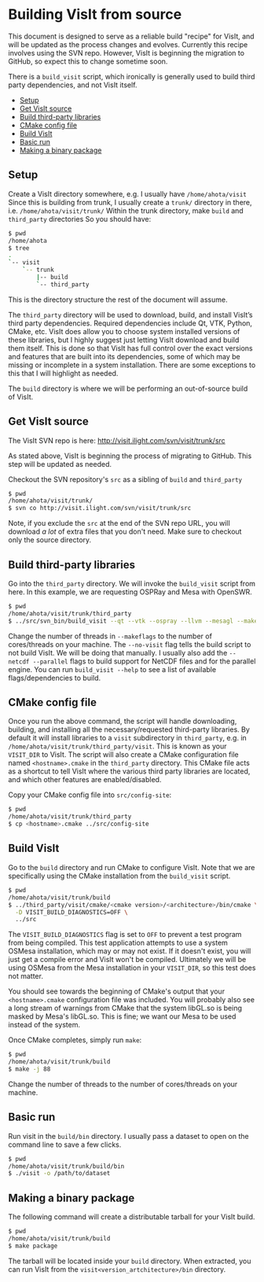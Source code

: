 # Building VisIt from source

This document is designed to serve as a reliable build "recipe" for VisIt, and
will be updated as the process changes and evolves.  Currently this recipe
involves using the SVN repo. However, VisIt is beginning the migration to
GitHub, so expect this to change sometime soon.

There is a `build_visit` script, which ironically is generally used to build
third party dependencies, and not VisIt itself.

- [Setup](#setup)
- [Get VisIt source](#get-visit-source)
- [Build third-party libraries](#build-third-party-libraries)
- [CMake config file](#cmake-config-file)
- [Build VisIt](#build-visit)
- [Basic run](#basic-run)
- [Making a binary package](#making-a-binary-package)

## Setup

Create a VisIt directory somewhere, e.g. I usually have `/home/ahota/visit`
Since this is building from trunk, I usually create a `trunk/` directory in there, i.e. `/home/ahota/visit/trunk/`
Within the trunk directory, make `build` and `third_party` directories
So you should have:

```bash
$ pwd
/home/ahota
$ tree
.
`-- visit
    `-- trunk
        |-- build
        `-- third_party
```

This is the directory structure the rest of the document will assume.

The `third_party` directory will be used to download, build, and install
VisIt’s third party dependencies.  Required dependencies include Qt, VTK,
Python, CMake, etc.  VisIt does allow you to choose system installed versions
of these libraries, but I highly suggest just letting VisIt download and build
them itself.  This is done so that VisIt has full control over the exact
versions and features that are built into its dependencies, some of which may
be missing or incomplete in a system installation.  There are some exceptions
to this that I will highlight as needed.

The `build` directory is where we will be performing an out-of-source build of VisIt.

## Get VisIt source

The VisIt SVN repo is here: http://visit.ilight.com/svn/visit/trunk/src

As stated above, VisIt is beginning the process of migrating to GitHub. This
step will be updated as needed.

Checkout the SVN repository's `src` as a sibling of `build` and `third_party`

```bash
$ pwd
/home/ahota/visit/trunk/
$ svn co http://visit.ilight.com/svn/visit/trunk/src
```

Note, if you exclude the `src` at the end of the SVN repo URL, you will
download *a lot* of extra files that you don't need. Make sure to checkout only
the source directory.

## Build third-party libraries

Go into the `third_party` directory. We will invoke the `build_visit` script
from here.  In this example, we are requesting OSPRay and Mesa with OpenSWR.

```bash
$ pwd
/home/ahota/visit/trunk/third_party
$ ../src/svn_bin/build_visit --qt --vtk --ospray --llvm --mesagl --makeflags -j88 --no-visit
```

Change the number of threads in `--makeflags` to the number of cores/threads on
your machine. The `--no-visit` flag tells the build script to not build VisIt.
We will be doing that manually. I usually also add the `--netcdf --parallel`
flags to build support for NetCDF files and for the parallel engine. You can
run `build_visit --help` to see a list of available flags/dependencies to
build.

## CMake config file

Once you run the above command, the script will handle downloading, building,
and installing all the necessary/requested third-party libraries. By default it
will install libraries to a `visit` subdirectory in `third_party`, e.g. in
`/home/ahota/visit/trunk/third_party/visit`.  This is known as your `VISIT_DIR`
to VisIt.  The script will also create a CMake configuration file named
`<hostname>.cmake` in the `third_party` directory.  This CMake file acts as a
shortcut to tell VisIt where the various third party libraries are located, and
which other features are enabled/disabled.

Copy your CMake config file into `src/config-site`:

```bash
$ pwd
/home/ahota/visit/trunk/third_party
$ cp <hostname>.cmake ../src/config-site
```

## Build VisIt

Go to the `build` directory and run CMake to configure VisIt. Note that we
are specifically using the CMake installation from the `build_visit` script.

```bash
$ pwd
/home/ahota/visit/trunk/build
$ ../third_party/visit/cmake/<cmake version>/<architecture>/bin/cmake \
  -D VISIT_BUILD_DIAGNOSTICS=OFF \
  ../src
```

The `VISIT_BUILD_DIAGNOSTICS` flag is set to `OFF` to prevent a test program
from being compiled. This test application attempts to use a system OSMesa
installation, which may or may not exist.  If it doesn't exist, you will just
get a compile error and VisIt won't be compiled.  Ultimately we will be using
OSMesa from the Mesa installation in your `VISIT_DIR`, so this test does not
matter.

You should see towards the beginning of CMake's output that your
`<hostname>.cmake` configuration file was included.  You will probably also see
a long stream of warnings from CMake that the system libGL.so is being masked
by Mesa's libGL.so.  This is fine; we want our Mesa to be used instead of the
system.

Once CMake completes, simply run `make`:

```bash
$ pwd
/home/ahota/visit/trunk/build
$ make -j 88
```

Change the number of threads to the number of cores/threads on your machine.

## Basic run

Run visit in the `build/bin` directory. I usually pass a dataset to open on the command line to save a few clicks.

```bash
$ pwd
/home/ahota/visit/trunk/build/bin
$ ./visit -o /path/to/dataset
```

## Making a binary package

The following command will create a distributable tarball for your VisIt build.

```bash
$ pwd
/home/ahota/visit/trunk/build
$ make package
```

The tarball will be located inside your `build` directory. When extracted, you
can run VisIt from the `visit<version_artchitecture>/bin` directory.
